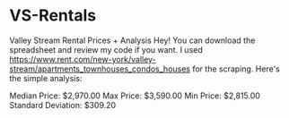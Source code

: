 # VS-Rentals
Valley Stream Rental Prices + Analysis 
Hey! You can download the spreadsheet and review my code if you want. I used https://www.rent.com/new-york/valley-stream/apartments_townhouses_condos_houses for the scraping. 
Here's the simple analysis: 

Median Price: $2,970.00
Max Price: $3,590.00
Min Price: $2,815.00
Standard Deviation: $309.20


